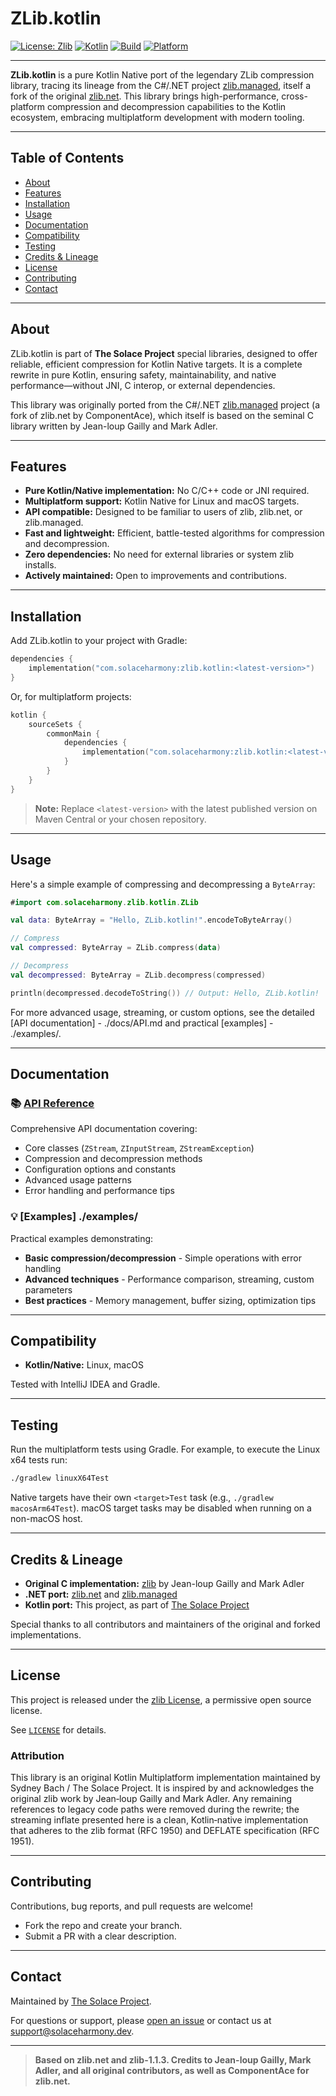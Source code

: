 # ZLib.kotlin

[![License: Zlib](https://img.shields.io/badge/license-Zlib-lightgrey.svg)](https://opensource.org/licenses/Zlib)
[![Kotlin](https://img.shields.io/badge/Kotlin-Native-blue.svg)](https://kotlinlang.org/)
[![Build](https://img.shields.io/badge/build-passing-brightgreen.svg)]()
[![Platform](https://img.shields.io/badge/platform-Kotlin%2FNative-orange.svg)]()

---

**ZLib.kotlin** is a pure Kotlin Native port of the legendary ZLib compression library, tracing its lineage from the C#/.NET project [zlib.managed](https://github.com/philippelatulippe/ZLIB.NET), itself a fork of the original [zlib.net](http://www.componentace.com/zlib_.NET.htm). This library brings high-performance, cross-platform compression and decompression capabilities to the Kotlin ecosystem, embracing multiplatform development with modern tooling.

---

## Table of Contents

- [About](#about)
- [Features](#features)
- [Installation](#installation)
- [Usage](#usage)
- [Documentation](#documentation)
- [Compatibility](#compatibility)
- [Testing](#testing)
- [Credits & Lineage](#credits--lineage)
- [License](#license)
- [Contributing](#contributing)
- [Contact](#contact)

---

## About

ZLib.kotlin is part of **The Solace Project** special libraries, designed to offer reliable, efficient compression for Kotlin Native targets. It is a complete rewrite in pure Kotlin, ensuring safety, maintainability, and native performance—without JNI, C interop, or external dependencies.

This library was originally ported from the C#/.NET [zlib.managed](https://github.com/philippelatulippe/ZLIB.NET) project (a fork of zlib.net by ComponentAce), which itself is based on the seminal C library written by Jean-loup Gailly and Mark Adler.

---

## Features

- **Pure Kotlin/Native implementation:** No C/C++ code or JNI required.
- **Multiplatform support:** Kotlin Native for Linux and macOS targets.
- **API compatible:** Designed to be familiar to users of zlib, zlib.net, or zlib.managed.
- **Fast and lightweight:** Efficient, battle-tested algorithms for compression and decompression.
- **Zero dependencies:** No need for external libraries or system zlib installs.
- **Actively maintained:** Open to improvements and contributions.

---

## Installation

Add ZLib.kotlin to your project with Gradle:

```kotlin
dependencies {
    implementation("com.solaceharmony:zlib.kotlin:<latest-version>")
}
```

Or, for multiplatform projects:

```kotlin
kotlin {
    sourceSets {
        commonMain {
            dependencies {
                implementation("com.solaceharmony:zlib.kotlin:<latest-version>")
            }
        }
    }
}
```

> **Note:** Replace `<latest-version>` with the latest published version on Maven Central or your chosen repository.

---

## Usage

Here's a simple example of compressing and decompressing a `ByteArray`:

```kotlin
#import com.solaceharmony.zlib.kotlin.ZLib

val data: ByteArray = "Hello, ZLib.kotlin!".encodeToByteArray()

// Compress
val compressed: ByteArray = ZLib.compress(data)

// Decompress
val decompressed: ByteArray = ZLib.decompress(compressed)

println(decompressed.decodeToString()) // Output: Hello, ZLib.kotlin!
```

For more advanced usage, streaming, or custom options, see the detailed [API documentation] - ./docs/API.md and practical [examples] - ./examples/.

---

## Documentation

### 📚 [API Reference](docs/API.md)
Comprehensive API documentation covering:
- Core classes (`ZStream`, `ZInputStream`, `ZStreamException`)
- Compression and decompression methods
- Configuration options and constants
- Advanced usage patterns
- Error handling and performance tips

### 💡 [Examples] ./examples/
Practical examples demonstrating:
- **Basic compression/decompression** - Simple operations with error handling
- **Advanced techniques** - Performance comparison, streaming, custom parameters
- **Best practices** - Memory management, buffer sizing, optimization tips

---

## Compatibility

- **Kotlin/Native:** Linux, macOS

Tested with IntelliJ IDEA and Gradle.

---

## Testing

Run the multiplatform tests using Gradle. For example, to execute the Linux x64
tests run:

```bash
./gradlew linuxX64Test
```

Native targets have their own `<target>Test` task (e.g., `./gradlew macosArm64Test`). 
macOS target tasks may be disabled when running on a non-macOS host.

---

## Credits & Lineage

- **Original C implementation:** [zlib](http://www.zlib.org) by Jean-loup Gailly and Mark Adler
- **.NET port:** [zlib.net](http://www.componentace.com/zlib_.NET.htm) and [zlib.managed](https://github.com/philippelatulippe/ZLIB.NET)
- **Kotlin port:** This project, as part of [The Solace Project](https://github.com/SolaceHarmony/)

Special thanks to all contributors and maintainers of the original and forked implementations.

---

## License

This project is released under the [zlib License](LICENSE), a permissive open source license.

See [`LICENSE`](LICENSE) for details.

### Attribution

This library is an original Kotlin Multiplatform implementation maintained by Sydney Bach / The Solace Project.
It is inspired by and acknowledges the original zlib work by Jean‑loup Gailly and Mark Adler. Any remaining
references to legacy code paths were removed during the rewrite; the streaming inflate presented here is a
clean, Kotlin‑native implementation that adheres to the zlib format (RFC 1950) and DEFLATE specification (RFC 1951).

---

## Contributing

Contributions, bug reports, and pull requests are welcome!

- Fork the repo and create your branch.
- Submit a PR with a clear description.
---

## Contact

Maintained by [The Solace Project](https://github.com/SolaceHarmony/).

For questions or support, please [open an issue](https://github.com/SolaceHarmony/ZLib.kotlin/issues) or contact us at [support@solaceharmony.dev](mailto:support@solaceharmony.dev).

---

> **Based on zlib.net and zlib-1.1.3. Credits to Jean-loup Gailly, Mark Adler, and all original contributors, as well as ComponentAce for zlib.net.**
